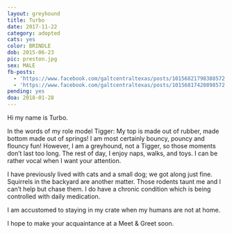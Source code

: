 ```yaml
---
layout: greyhound
title: Turbo
date: 2017-11-22
category: adopted
cats: yes
color: BRINDLE
dob: 2015-06-23
pic: preston.jpg
sex: MALE
fb-posts:
  - 'https://www.facebook.com/galtcentraltexas/posts/10156821798388572'
  - 'https://www.facebook.com/galtcentraltexas/posts/10156817420898572'
pending: yes
doa: 2018-01-28
---
```


Hi my name is Turbo. 
 
In the words of my role model Tigger: My top is made out of rubber, made bottom made out of springs!  I am most certainly bouncy, pouncy and flouncy fun!  However, I am a greyhound, not a Tigger, so those moments don’t last too long.  The rest of day, I enjoy naps, walks, and toys.  I can be rather vocal when I want your attention.
 
I have previously lived with cats and a small dog; we got along just fine.  Squirrels in the backyard are another matter.  Those rodents taunt me and I can’t help but chase them.  I do have a chronic condition which is being controlled with daily medication.
 
I am accustomed to staying in my crate when my humans are not at home. 
 
I hope to make your acquaintance at a Meet & Greet soon.
